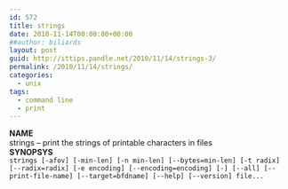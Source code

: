 ```yaml
---
id: 572
title: strings
date: 2010-11-14T00:00:00+00:00
##author: biliards
layout: post
guid: http://ittips.pandle.net/2010/11/14/strings-3/
permalink: /2010/11/14/strings/
categories:
  - unix
tags:
  - command line
  - print
---
```

**NAME**  
strings &#8211; print the strings of printable characters in files  
**SYNOPSYS**  
`strings [-afov] [-min-len] [-n min-len] [--bytes=min-len] [-t radix] [--radix=radix] [-e encoding] [--encoding=encoding] [-] [--all] [--print-file-name] [--target=bfdname] [--help] [--version] file...`

